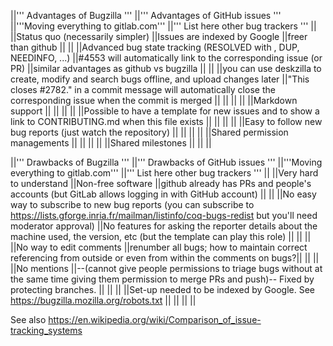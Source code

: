 ||''' Advantages of Bugzilla ''' ||''' Advantages of GitHub issues ''' ||'''Moving everything to gitlab.com''' ||''' List here other bug trackers ''' ||
||Status quo (necessarily simpler) ||Issues are indexed by Google ||freer than github || ||
||Advanced bug state tracking (RESOLVED with <reason>, DUP, NEEDINFO, ...) ||#4553 will automatically link to the corresponding issue (or PR) ||similar advantages as github vs bugzilla || ||
||you can use deskzilla to create, modify and search bugs offline, and upload changes later ||"This closes #2782." in a commit message will automatically close the corresponding issue when the commit is merged || || ||
|| ||Markdown support || || ||
|| ||Possible to have a template for new issues and to show a link to CONTRIBUTING.md when this file exists || || ||
|| ||Easy to follow new bug reports (just watch the repository) || || ||
|| ||Shared permission managements || || ||
|| ||Shared milestones || || ||


||''' Drawbacks of Bugzilla ''' ||''' Drawbacks of GitHub issues ''' ||'''Moving everything to gitlab.com''' ||''' List here other bug trackers ''' ||
||Very hard to understand ||Non-free software ||github already has PRs and people's accounts (but GitLab allows logging in with GitHub account) || ||
||No easy way to subscribe to new bug reports (you can subscribe to https://lists.gforge.inria.fr/mailman/listinfo/coq-bugs-redist but you'll need moderator approval) ||No features for asking the reporter details about the machine used, the version, etc (but the template can play this role) || || ||
||No way to edit comments ||renumber all bugs; how to maintain correct referencing from outside or even from within the comments on bugs?|| || ||
||No mentions ||--(cannot give people permissions to triage bugs without at the same time giving them permission to merge PRs and push)-- Fixed by protecting branches. || || ||
||Set-up needed to be indexed by Google. See https://bugzilla.mozilla.org/robots.txt || || || ||


See also https://en.wikipedia.org/wiki/Comparison_of_issue-tracking_systems
